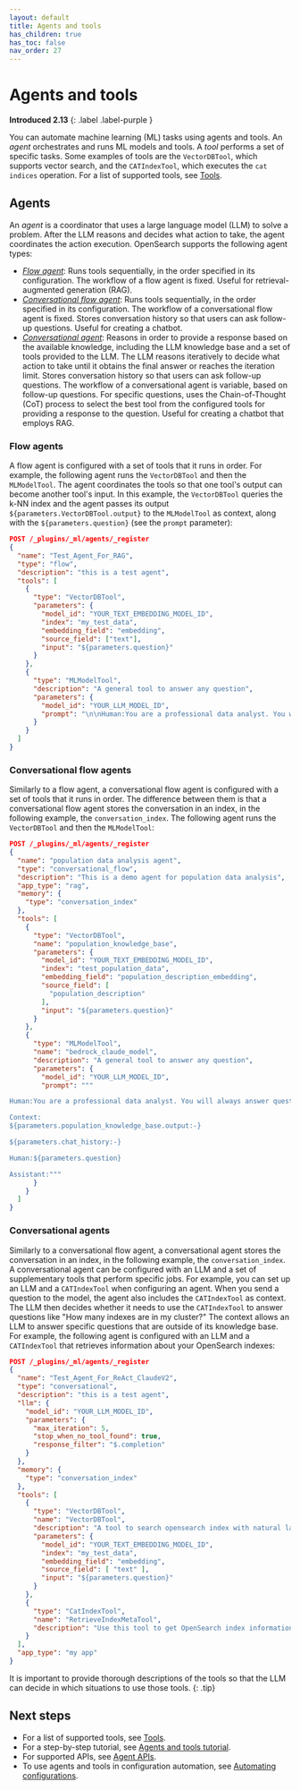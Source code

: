 ```yaml
---
layout: default
title: Agents and tools
has_children: true
has_toc: false
nav_order: 27
---
```


# Agents and tools
**Introduced 2.13**
{: .label .label-purple }

You can automate machine learning (ML) tasks using agents and tools. An _agent_ orchestrates and runs ML models and tools. A _tool_ performs a set of specific tasks. Some examples of tools are the `VectorDBTool`, which supports vector search, and the `CATIndexTool`, which executes the `cat indices` operation. For a list of supported tools, see [Tools]({{site.url}}{{site.baseurl}}/ml-commons-plugin/agents-tools/tools/index/).

## Agents

An _agent_ is a coordinator that uses a large language model (LLM) to solve a problem. After the LLM reasons and decides what action to take, the agent coordinates the action execution. OpenSearch supports the following agent types:

- [_Flow agent_](#flow-agents): Runs tools sequentially, in the order specified in its configuration. The workflow of a flow agent is fixed. Useful for retrieval-augmented generation (RAG).
- [_Conversational flow agent_](#conversational-flow-agents): Runs tools sequentially, in the order specified in its configuration. The workflow of a conversational flow agent is fixed. Stores conversation history so that users can ask follow-up questions. Useful for creating a chatbot.
- [_Conversational agent_](#conversational-agents): Reasons in order to provide a response based on the available knowledge, including the LLM knowledge base and a set of tools provided to the LLM. The LLM reasons iteratively to decide what action to take until it obtains the final answer or reaches the iteration limit. Stores conversation history so that users can ask follow-up questions. The workflow of a conversational agent is variable, based on follow-up questions. For specific questions, uses the Chain-of-Thought (CoT) process to select the best tool from the configured tools for providing a response to the question. Useful for creating a chatbot that employs RAG.

### Flow agents

A flow agent is configured with a set of tools that it runs in order. For example, the following agent runs the `VectorDBTool` and then the `MLModelTool`. The agent coordinates the tools so that one tool's output can become another tool's input. In this example, the `VectorDBTool` queries the k-NN index and the agent passes its output `${parameters.VectorDBTool.output}` to the `MLModelTool` as context, along with the `${parameters.question}` (see the `prompt` parameter):

```json
POST /_plugins/_ml/agents/_register
{
  "name": "Test_Agent_For_RAG",
  "type": "flow",
  "description": "this is a test agent",
  "tools": [
    {
      "type": "VectorDBTool",
      "parameters": {
        "model_id": "YOUR_TEXT_EMBEDDING_MODEL_ID",
        "index": "my_test_data",
        "embedding_field": "embedding",
        "source_field": ["text"],
        "input": "${parameters.question}"
      }
    },
    {
      "type": "MLModelTool",
      "description": "A general tool to answer any question",
      "parameters": {
        "model_id": "YOUR_LLM_MODEL_ID",
        "prompt": "\n\nHuman:You are a professional data analyst. You will always answer a question based on the given context first. If the answer is not directly shown in the context, you will analyze the data and find the answer. If you don't know the answer, just say you don't know. \n\n Context:\n${parameters.VectorDBTool.output}\n\nHuman:${parameters.question}\n\nAssistant:"
      }
    }
  ]
}
```

### Conversational flow agents

Similarly to a flow agent, a conversational flow agent is configured with a set of tools that it runs in order. The difference between them is that a conversational flow agent stores the conversation in an index, in the following example, the `conversation_index`. The following agent runs the `VectorDBTool` and then the `MLModelTool`:

```json
POST /_plugins/_ml/agents/_register
{
  "name": "population data analysis agent",
  "type": "conversational_flow",
  "description": "This is a demo agent for population data analysis",
  "app_type": "rag",
  "memory": {
    "type": "conversation_index"
  },
  "tools": [
    {
      "type": "VectorDBTool",
      "name": "population_knowledge_base",
      "parameters": {
        "model_id": "YOUR_TEXT_EMBEDDING_MODEL_ID",
        "index": "test_population_data",
        "embedding_field": "population_description_embedding",
        "source_field": [
          "population_description"
        ],
        "input": "${parameters.question}"
      }
    },
    {
      "type": "MLModelTool",
      "name": "bedrock_claude_model",
      "description": "A general tool to answer any question",
      "parameters": {
        "model_id": "YOUR_LLM_MODEL_ID",
        "prompt": """

Human:You are a professional data analyst. You will always answer question based on the given context first. If the answer is not directly shown in the context, you will analyze the data and find the answer. If you don't know the answer, just say don't know. 

Context:
${parameters.population_knowledge_base.output:-}

${parameters.chat_history:-}

Human:${parameters.question}

Assistant:"""
      }
    }
  ]
}
```

### Conversational agents

Similarly to a conversational flow agent, a conversational agent stores the conversation in an index, in the following example, the `conversation_index`. A conversational agent can be configured with an LLM and a set of supplementary tools that perform specific jobs. For example, you can set up an LLM and a `CATIndexTool` when configuring an agent. When you send a question to the model, the agent also includes the `CATIndexTool` as context. The LLM then decides whether it needs to use the `CATIndexTool` to answer questions like "How many indexes are in my cluster?" The context allows an LLM to answer specific questions that are outside of its knowledge base. For example, the following agent is configured with an LLM and a `CATIndexTool` that retrieves information about your OpenSearch indexes:

```json
POST /_plugins/_ml/agents/_register
{
  "name": "Test_Agent_For_ReAct_ClaudeV2",
  "type": "conversational",
  "description": "this is a test agent",
  "llm": {
    "model_id": "YOUR_LLM_MODEL_ID",
    "parameters": {
      "max_iteration": 5,
      "stop_when_no_tool_found": true,
      "response_filter": "$.completion"
    }
  },
  "memory": {
    "type": "conversation_index"
  },
  "tools": [
    {
      "type": "VectorDBTool",
      "name": "VectorDBTool",
      "description": "A tool to search opensearch index with natural language quesiotn. If you don't know answer for some question, you should always try to search data with this tool. Action Input: <natrual language question>",
      "parameters": {
        "model_id": "YOUR_TEXT_EMBEDDING_MODEL_ID",
        "index": "my_test_data",
        "embedding_field": "embedding",
        "source_field": [ "text" ],
        "input": "${parameters.question}"
      }
    },
    {
      "type": "CatIndexTool",
      "name": "RetrieveIndexMetaTool",
      "description": "Use this tool to get OpenSearch index information: (health, status, index, uuid, primary count, replica count, docs.count, docs.deleted, store.size, primary.store.size)."
    }
  ],
  "app_type": "my app"
}
```

It is important to provide thorough descriptions of the tools so that the LLM can decide in which situations to use those tools.
{: .tip}

## Next steps

- For a list of supported tools, see [Tools]({{site.url}}{{site.baseurl}}/ml-commons-plugin/agents-tools/tools/index/).
- For a step-by-step tutorial, see [Agents and tools tutorial]({{site.url}}{{site.baseurl}}/ml-commons-plugin/agents-tools/agents-tools-tutorial/).
- For supported APIs, see [Agent APIs]({{site.url}}{{site.baseurl}}/ml-commons-plugin/api/agent-apis/).
- To use agents and tools in configuration automation, see [Automating configurations]({{site.url}}{{site.baseurl}}/automating-configurations/index/).